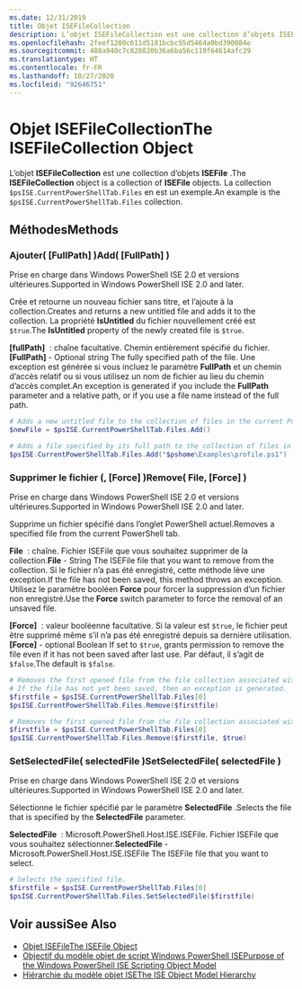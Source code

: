 ```yaml
---
ms.date: 12/31/2019
title: Objet ISEFileCollection
description: L’objet ISEFileCollection est une collection d’objets ISEFile.
ms.openlocfilehash: 2feef1200c611d5181bcbc55d5464a0bd390084e
ms.sourcegitcommit: 488a940c7c828820b36a6ba56c119f64614afc29
ms.translationtype: HT
ms.contentlocale: fr-FR
ms.lasthandoff: 10/27/2020
ms.locfileid: "92646751"
---
```

# <a name="the-isefilecollection-object"></a><span data-ttu-id="305e7-103">Objet ISEFileCollection</span><span class="sxs-lookup"><span data-stu-id="305e7-103">The ISEFileCollection Object</span></span>

<span data-ttu-id="305e7-104">L’objet **ISEFileCollection** est une collection d’objets **ISEFile** .</span><span class="sxs-lookup"><span data-stu-id="305e7-104">The **ISEFileCollection** object is a collection of **ISEFile** objects.</span></span> <span data-ttu-id="305e7-105">La collection `$psISE.CurrentPowerShellTab.Files` en est un exemple.</span><span class="sxs-lookup"><span data-stu-id="305e7-105">An example is the `$psISE.CurrentPowerShellTab.Files` collection.</span></span>

## <a name="methods"></a><span data-ttu-id="305e7-106">Méthodes</span><span class="sxs-lookup"><span data-stu-id="305e7-106">Methods</span></span>

### <a name="add-fullpath-"></a><span data-ttu-id="305e7-107">Ajouter\( \[FullPath\] \)</span><span class="sxs-lookup"><span data-stu-id="305e7-107">Add\( \[FullPath\] \)</span></span>

<span data-ttu-id="305e7-108">Prise en charge dans Windows PowerShell ISE 2.0 et versions ultérieures.</span><span class="sxs-lookup"><span data-stu-id="305e7-108">Supported in Windows PowerShell ISE 2.0 and later.</span></span>

<span data-ttu-id="305e7-109">Crée et retourne un nouveau fichier sans titre, et l’ajoute à la collection.</span><span class="sxs-lookup"><span data-stu-id="305e7-109">Creates and returns a new untitled file and adds it to the collection.</span></span> <span data-ttu-id="305e7-110">La propriété **IsUntitled** du fichier nouvellement créé est `$true`.</span><span class="sxs-lookup"><span data-stu-id="305e7-110">The **IsUntitled** property of the newly created file is `$true`.</span></span>

<span data-ttu-id="305e7-111">**\[fullPath\]**  : chaîne facultative. Chemin entièrement spécifié du fichier.</span><span class="sxs-lookup"><span data-stu-id="305e7-111">**\[FullPath\]** - Optional string The fully specified path of the file.</span></span> <span data-ttu-id="305e7-112">Une exception est générée si vous incluez le paramètre **FullPath** et un chemin d’accès relatif ou si vous utilisez un nom de fichier au lieu du chemin d’accès complet.</span><span class="sxs-lookup"><span data-stu-id="305e7-112">An exception is generated if you include the **FullPath** parameter and a relative path, or if you use a file name instead of the full path.</span></span>

```powershell
# Adds a new untitled file to the collection of files in the current PowerShell tab.
$newFile = $psISE.CurrentPowerShellTab.Files.Add()

# Adds a file specified by its full path to the collection of files in the current PowerShell tab.
$psISE.CurrentPowerShellTab.Files.Add("$pshome\Examples\profile.ps1")
```

### <a name="remove-file-force-"></a><span data-ttu-id="305e7-113">Supprimer le fichier \(, \[Force\] \)</span><span class="sxs-lookup"><span data-stu-id="305e7-113">Remove\( File, \[Force\] \)</span></span>

<span data-ttu-id="305e7-114">Prise en charge dans Windows PowerShell ISE 2.0 et versions ultérieures.</span><span class="sxs-lookup"><span data-stu-id="305e7-114">Supported in Windows PowerShell ISE 2.0 and later.</span></span>

<span data-ttu-id="305e7-115">Supprime un fichier spécifié dans l’onglet PowerShell actuel.</span><span class="sxs-lookup"><span data-stu-id="305e7-115">Removes a specified file from the current PowerShell tab.</span></span>

<span data-ttu-id="305e7-116">**File**  : chaîne. Fichier ISEFile que vous souhaitez supprimer de la collection.</span><span class="sxs-lookup"><span data-stu-id="305e7-116">**File** - String The ISEFile file that you want to remove from the collection.</span></span> <span data-ttu-id="305e7-117">Si le fichier n’a pas été enregistré, cette méthode lève une exception.</span><span class="sxs-lookup"><span data-stu-id="305e7-117">If the file has not been saved, this method throws an exception.</span></span> <span data-ttu-id="305e7-118">Utilisez le paramètre booléen **Force** pour forcer la suppression d’un fichier non enregistré.</span><span class="sxs-lookup"><span data-stu-id="305e7-118">Use the **Force** switch parameter to force the removal of an unsaved file.</span></span>

<span data-ttu-id="305e7-119">**\[Force\]**  : valeur booléenne facultative. Si la valeur est `$true`, le fichier peut être supprimé même s’il n’a pas été enregistré depuis sa dernière utilisation.</span><span class="sxs-lookup"><span data-stu-id="305e7-119">**\[Force\]** - optional Boolean If set to `$true`, grants permission to remove the file even if it has not been saved after last use.</span></span> <span data-ttu-id="305e7-120">Par défaut, il s’agit de `$false`.</span><span class="sxs-lookup"><span data-stu-id="305e7-120">The default is `$false`.</span></span>

```powershell
# Removes the first opened file from the file collection associated with the current PowerShell tab.
# If the file has not yet been saved, then an exception is generated.
$firstfile = $psISE.CurrentPowerShellTab.Files[0]
$psISE.CurrentPowerShellTab.Files.Remove($firstfile)

# Removes the first opened file from the file collection associated with the current PowerShell tab, even if it has not been saved.
$firstfile = $psISE.CurrentPowerShellTab.Files[0]
$psISE.CurrentPowerShellTab.Files.Remove($firstfile, $true)
```

### <a name="setselectedfile-selectedfile-"></a><span data-ttu-id="305e7-121">SetSelectedFile\( selectedFile \)</span><span class="sxs-lookup"><span data-stu-id="305e7-121">SetSelectedFile\( selectedFile \)</span></span>

<span data-ttu-id="305e7-122">Prise en charge dans Windows PowerShell ISE 2.0 et versions ultérieures.</span><span class="sxs-lookup"><span data-stu-id="305e7-122">Supported in Windows PowerShell ISE 2.0 and later.</span></span>

<span data-ttu-id="305e7-123">Sélectionne le fichier spécifié par le paramètre **SelectedFile** .</span><span class="sxs-lookup"><span data-stu-id="305e7-123">Selects the file that is specified by the **SelectedFile** parameter.</span></span>

<span data-ttu-id="305e7-124">**SelectedFile**  : Microsoft.PowerShell.Host.ISE.ISEFile. Fichier ISEFile que vous souhaitez sélectionner.</span><span class="sxs-lookup"><span data-stu-id="305e7-124">**SelectedFile** - Microsoft.PowerShell.Host.ISE.ISEFile The ISEFile file that you want to select.</span></span>

```powershell
# Selects the specified file.
$firstfile = $psISE.CurrentPowerShellTab.Files[0]
$psISE.CurrentPowerShellTab.Files.SetSelectedFile($firstfile)
```

## <a name="see-also"></a><span data-ttu-id="305e7-125">Voir aussi</span><span class="sxs-lookup"><span data-stu-id="305e7-125">See Also</span></span>

- [<span data-ttu-id="305e7-126">Objet ISEFile</span><span class="sxs-lookup"><span data-stu-id="305e7-126">The ISEFile Object</span></span>](The-ISEFile-Object.md)
- [<span data-ttu-id="305e7-127">Objectif du modèle objet de script Windows PowerShell ISE</span><span class="sxs-lookup"><span data-stu-id="305e7-127">Purpose of the Windows PowerShell ISE Scripting Object Model</span></span>](Purpose-of-the-Windows-PowerShell-ISE-Scripting-Object-Model.md)
- [<span data-ttu-id="305e7-128">Hiérarchie du modèle objet ISE</span><span class="sxs-lookup"><span data-stu-id="305e7-128">The ISE Object Model Hierarchy</span></span>](The-ISE-Object-Model-Hierarchy.md)

